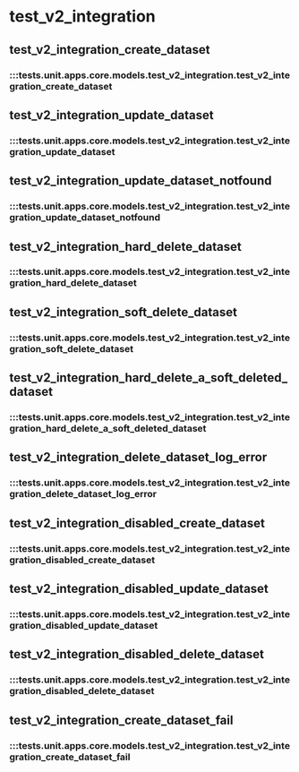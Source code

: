 # test_v2_integration

## test_v2_integration_create_dataset

### :::tests.unit.apps.core.models.test_v2_integration.test_v2_integration_create_dataset

## test_v2_integration_update_dataset

### :::tests.unit.apps.core.models.test_v2_integration.test_v2_integration_update_dataset

## test_v2_integration_update_dataset_notfound

### :::tests.unit.apps.core.models.test_v2_integration.test_v2_integration_update_dataset_notfound

## test_v2_integration_hard_delete_dataset

### :::tests.unit.apps.core.models.test_v2_integration.test_v2_integration_hard_delete_dataset

## test_v2_integration_soft_delete_dataset

### :::tests.unit.apps.core.models.test_v2_integration.test_v2_integration_soft_delete_dataset

## test_v2_integration_hard_delete_a_soft_deleted_dataset

### :::tests.unit.apps.core.models.test_v2_integration.test_v2_integration_hard_delete_a_soft_deleted_dataset

## test_v2_integration_delete_dataset_log_error

### :::tests.unit.apps.core.models.test_v2_integration.test_v2_integration_delete_dataset_log_error

## test_v2_integration_disabled_create_dataset

### :::tests.unit.apps.core.models.test_v2_integration.test_v2_integration_disabled_create_dataset

## test_v2_integration_disabled_update_dataset

### :::tests.unit.apps.core.models.test_v2_integration.test_v2_integration_disabled_update_dataset

## test_v2_integration_disabled_delete_dataset

### :::tests.unit.apps.core.models.test_v2_integration.test_v2_integration_disabled_delete_dataset

## test_v2_integration_create_dataset_fail

### :::tests.unit.apps.core.models.test_v2_integration.test_v2_integration_create_dataset_fail


